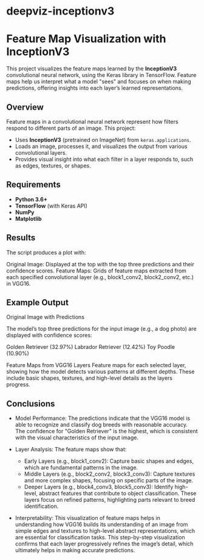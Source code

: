 # deepviz-inceptionv3
# Feature Map Visualization with InceptionV3

This project visualizes the feature maps learned by the **InceptionV3** convolutional neural network, using the Keras library in TensorFlow. Feature maps help us interpret what a model "sees" and focuses on when making predictions, offering insights into each layer’s learned representations.


## Overview

Feature maps in a convolutional neural network represent how filters respond to different parts of an image. This project:
- Uses **InceptionV3** (pretrained on ImageNet) from `keras.applications`.
- Loads an image, processes it, and visualizes the output from various convolutional layers.
- Provides visual insight into what each filter in a layer responds to, such as edges, textures, or shapes.

## Requirements

- **Python 3.6+**
- **TensorFlow** (with Keras API)
- **NumPy**
- **Matplotlib**

## Results

The script produces a plot with:

Original Image: Displayed at the top with the top three predictions and their confidence scores.
Feature Maps: Grids of feature maps extracted from each specified convolutional layer (e.g., block1_conv2, block2_conv2, etc.) in VGG16.

## Example Output

Original Image with Predictions

The model’s top three predictions for the input image (e.g., a dog photo) are displayed with confidence scores:

Golden Retriever (32.97%)
Labrador Retriever (12.42%)
Toy Poodle (10.90%)

Feature Maps from VGG16 Layers
Feature maps for each selected layer, showing how the model detects various patterns at different depths. These include basic shapes, textures, and high-level details as the layers progress.


## Conclusions

-  Model Performance: The predictions indicate that the VGG16 model is able to recognize and classify dog breeds with reasonable accuracy. The confidence for "Golden Retriever" is the highest, which is consistent with the visual characteristics of the input image.

-  Layer Analysis: The feature maps show that:

      - Early Layers (e.g., block1_conv2): Capture basic shapes and edges, which are fundamental patterns in the image.
      - Middle Layers (e.g., block2_conv2, block3_conv3): Capture textures and more complex shapes, focusing on specific parts of the image.
      - Deeper Layers (e.g., block4_conv3, block5_conv3): Identify high-level, abstract features that contribute to object classification. These layers focus on refined patterns, highlighting parts relevant to breed identification.

-  Interpretability: This visualization of feature maps helps in understanding how VGG16 builds its understanding of an image from simple edges and textures to high-level abstract representations, which are essential for classification tasks. This step-by-step visualization confirms that each layer progressively refines the image’s detail, which ultimately helps in making accurate predictions.

